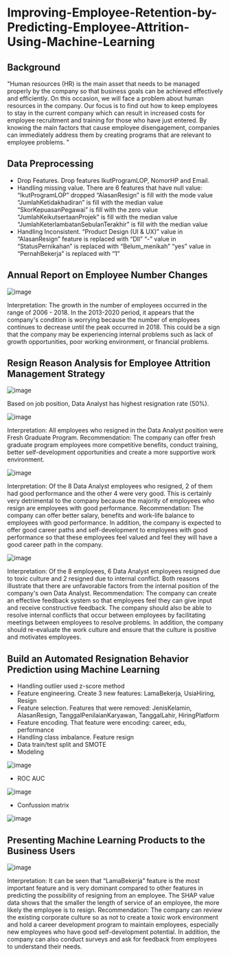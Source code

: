 # Improving-Employee-Retention-by-Predicting-Employee-Attrition-Using-Machine-Learning

## Background
"Human resources (HR) is the main asset that needs to be managed properly by the company so that business goals can be achieved effectively and efficiently. On this occasion, we will face a problem about human resources in the company. Our focus is to find out how to keep employees to stay in the current company which can result in increased costs for employee recruitment and training for those who have just entered. By knowing the main factors that cause employee disengagement, companies can immediately address them by creating programs that are relevant to employee problems. "



## Data Preprocessing
- Drop Features. Drop features IkutProgramLOP, NomorHP and Email.
- Handling missing value. There are 6 features that have null value:
“IkutProgramLOP”  dropped
“AlasanResign” is fill with the mode value
“JumlahKetidakhadiran” is fill with the median value
“SkorKepuasanPegawai” is fill with the zero value
“JumlahKeikutsertaanProjek” is fill with the median value
“JumlahKeterlambatanSebulanTerakhir” is fill with the median value
- Handling Inconsistent.
“Product Design (UI & UX)” value in “AlasanResign” feature is replaced with “Dll”
“-” value in “StatusPernikahan” is replaced with “Belum_menikah”
“yes” value in “PernahBekerja” is replaced with “1”



## Annual Report on Employee Number Changes

![image](https://github.com/Yasmin63/Improving-Employee-Retention-by-Predicting-Employee-Attrition-Using-Machine-Learning-/assets/146631940/89808054-fe7f-48fe-8b26-90ee304accec)

Interpretation:
The growth in the number of employees occurred in the range of 2006 - 2018. In the 2013-2020 period, it appears that the company's condition is worrying because the number of employees continues to decrease until the peak occurred in 2018. This could be a sign that the company may be experiencing internal problems such as lack of growth opportunities, poor working environment, or financial problems.



## Resign Reason Analysis for Employee Attrition Management Strategy

![image](https://github.com/Yasmin63/Improving-Employee-Retention-by-Predicting-Employee-Attrition-Using-Machine-Learning-/assets/146631940/a11aecc3-09f4-4949-846b-59240dc42b6a)

Based on job position, Data Analyst has highest resignation rate (50%).

![image](https://github.com/Yasmin63/Improving-Employee-Retention-by-Predicting-Employee-Attrition-Using-Machine-Learning-/assets/146631940/4af6b369-849d-41b4-8bb7-f249f0aee246)

Interpretation:
All employees who resigned in the Data Analyst position were Fresh Graduate Program.
Recommendation:
The company can offer fresh graduate program employees more competitive benefits, conduct training, better self-development opportunities and create a more supportive work environment.

![image](https://github.com/Yasmin63/Improving-Employee-Retention-by-Predicting-Employee-Attrition-Using-Machine-Learning-/assets/146631940/24b2535c-e6a9-4f56-9f01-7613bd125fd8)

Interpretation:
Of the 8 Data Analyst employees who resigned, 2 of them had good performance and the other 4 were very good. This is certainly very detrimental to the company because the majority of employees who resign are employees with good performance.
Recommendation: 
The company can offer better salary, benefits and work-life balance to employees with good performance. In addition, the company is expected to offer good career paths and self-development to employees with good performance so that these employees feel valued and feel they will have a good career path in the company.

![image](https://github.com/Yasmin63/Improving-Employee-Retention-by-Predicting-Employee-Attrition-Using-Machine-Learning-/assets/146631940/ce5de649-6097-4f2f-8bc3-67aa9f18a770)

Interpretation:
Of the 8 employees, 6 Data Analyst employees resigned due to toxic culture and 2 resigned due to internal conflict. Both reasons illustrate that there are unfavorable factors from the internal position of the company's own Data Analyst.
Recommendation: 
The company can create an effective feedback system so that employees feel they can give input and receive constructive feedback. The company should also be able to resolve internal conflicts that occur between employees by facilitating meetings between employees to resolve problems. In addition, the company should re-evaluate the work culture and ensure that the culture is positive and motivates employees.



## Build an Automated Resignation Behavior Prediction using Machine Learning

- Handling outlier used z-score method
- Feature engineering. Create 3 new features: LamaBekerja, UsiaHiring, Resign
- Feature selection. Features that were removed: JenisKelamin, AlasanResign, TanggalPenilaianKaryawan, TanggalLahir, HiringPlatform
- Feature encoding. That feature were encoding: career, edu, performance
- Handling class imbalance. Feature resign
- Data train/test split and SMOTE
- Modeling

![image](https://github.com/Yasmin63/Improving-Employee-Retention-by-Predicting-Employee-Attrition-Using-Machine-Learning-/assets/146631940/ddcd1f70-656d-4da9-8f2d-d7e44b633360)

- ROC AUC

![image](https://github.com/Yasmin63/Improving-Employee-Retention-by-Predicting-Employee-Attrition-Using-Machine-Learning-/assets/146631940/da5363f7-17af-473e-b448-244a26bbe098)

- Confussion matrix

![image](https://github.com/Yasmin63/Improving-Employee-Retention-by-Predicting-Employee-Attrition-Using-Machine-Learning-/assets/146631940/b93ff643-8321-4146-a771-4f0814f288b3)



## Presenting Machine Learning Products to the Business Users

![image](https://github.com/Yasmin63/Improving-Employee-Retention-by-Predicting-Employee-Attrition-Using-Machine-Learning-/assets/146631940/08b51c88-9624-448e-8319-142bc187a9e5)

Interpretation:
It can be seen that “LamaBekerja” feature is the most important feature and is very dominant compared to other features in predicting the possibility of resigning from an employee. The SHAP value data shows that the smaller the length of service of an employee, the more likely the employee is to resign.
Recommendation: 
The company can review the existing corporate culture so as not to create a toxic work environment and hold a career development program to maintain employees, especially new employees who have good self-development potential. In addition, the company can also conduct surveys and ask for feedback from employees to understand their needs.
















